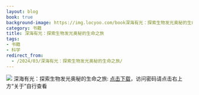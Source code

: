 ```yaml
---
layout: blog
book: true
background-image: https://img.locyoo.com/book深海有光：探索生物发光奥秘的生命之旅.jpg
category: 书籍
title: 深海有光：探索生物发光奥秘的生命之旅
tags:
- 书籍
- 科学
redirect_from:
  - /2024/03/深海有光：探索生物发光奥秘的生命之旅/
---
```

![](https://img.locyoo.com/book深海有光：探索生物发光奥秘的生命之旅.jpg)
深海有光：探索生物发光奥秘的生命之旅: <a name = "ref1" href="https://url18.ctfile.com/f/50983618-1323443590-94421a?p=3619">点击下载</a>，访问密码请点击右上方“关于”自行查看